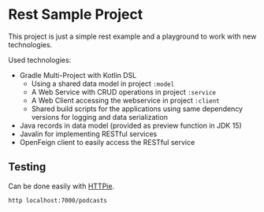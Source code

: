 # Rest Sample Project

This project is just a simple rest example and a playground
to work with new technologies.

Used technologies:
- Gradle Multi-Project with Kotlin DSL
    - Using a shared data model in project `:model`
    - A Web Service with CRUD operations in project `:service`
    - A Web Client accessing the webservice in project `:client`
    - Shared build scripts for the applications using 
      same dependency versions for logging and data serialization
- Java records in data model (provided as preview function in JDK 15)
- Javalin for implementing RESTful services
- OpenFeign client to easily access the RESTful service


## Testing
Can be done easily with [HTTPie](https://httpie.io/).
```shell
http localhost:7000/podcasts
```